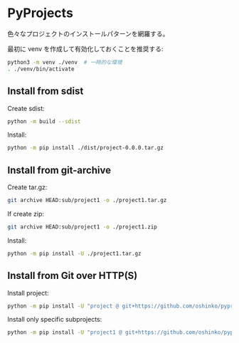 # PyProjects

色々なプロジェクトのインストールパターンを網羅する。

最初に venv を作成して有効化しておくことを推奨する:

```sh
python3 -m venv ./venv  # 一時的な環境
. ./venv/bin/activate
```

## Install from sdist

Create sdist:

```sh
python -m build --sdist
```

Install:

```sh
python -m pip install ./dist/project-0.0.0.tar.gz
```

## Install from git-archive

Create tar.gz:

```sh
git archive HEAD:sub/project1 -o ./project1.tar.gz
```

If create zip:

```sh
git archive HEAD:sub/project1 -o ./project1.zip
```

Install:

```sh
python -m pip install -U ./project1.tar.gz
```

## Install from Git over HTTP(S)

Install project:

```sh
python -m pip install -U "project @ git+https://github.com/oshinko/pyprojects.git@main"
```

Install only specific subprojects:

```sh
python -m pip install -U "project1 @ git+https://github.com/oshinko/pyprojects.git@main#subdirectory=sub/project1"
```
